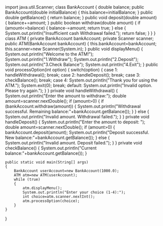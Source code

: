 import java.util.Scanner;
class BankAccount 
{
    double balance;
    public BankAccount(double initialBalance)
    {
        this.balance=initialBalance;
    }
    public double getBalance()
    {
        return balance;
    }
    public void deposit(double amount) 
    {
        balance+=amount;
    }
    public boolean withdraw(double amount) 
    {
        if (amount<=balance) 
        {
            balance-=amount;
            return true;
        } else 
        {
            System.out.println("Insufficient cash Withdrawal failed.");
            return false;
        }
    }
}
class ATM 
{
    private BankAccount bankAccount;
    private Scanner scanner;
    public ATM(BankAccount bankAccount)
    {
        this.bankAccount=bankAccount;
        this.scanner=new Scanner(System.in);
    }
    public void displayMenu()
    {
        System.out.println("Welcome to the ATM!");
        System.out.println("1.Withdraw");
        System.out.println("2.Deposit");
        System.out.println("3.Check Balance");
        System.out.println("4.Exit");
    }
    public void processOption(int option)
    {
        switch(option) 
        {
            case 1:
                handleWithdrawal();
                break;
            case 2:
                handleDeposit();
                break;
            case 3:
                checkBalance();
                break;
            case 4:
                System.out.println("Thank you for using the ATM.");
                System.exit(0);
                break;
            default:
                System.out.println("Invalid option. Please try again.");
        }
    }
    private void handleWithdrawal()
    {
        System.out.println("Enter the amount to withdraw:");
        double amount=scanner.nextDouble();
        if (amount>0) 
        {
            if (bankAccount.withdraw(amount)) 
            {
                System.out.println("Withdrawal successful. Remaining balance:"+bankAccount.getBalance());
            }
        } 
        else
        {
            System.out.println("Invalid amount. Withdrawal failed.");
        }
    }
    private void handleDeposit()
    {
        System.out.println("Enter the amount to deposit: ");
        double amount=scanner.nextDouble();
        if (amount>0)
        {
            bankAccount.deposit(amount);
            System.out.println("Deposit successful. New balance:"+bankAccount.getBalance());
        } else {
            System.out.println("Invalid amount. Deposit failed.");
        }
    }
    private void checkBalance() 
    {
        System.out.println("Current balance:"+bankAccount.getBalance());
    }

    public static void main(String[] args)
    {
        BankAccount userAccount=new BankAccount(1000.0); 
        ATM atm=new ATM(userAccount);
        while (true)
        {
            atm.displayMenu();
            System.out.println("Enter your choice (1-4):");
            int choice=atm.scanner.nextInt();
            atm.processOption(choice);
        }
    }
}
